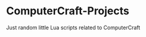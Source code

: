 ComputerCraft-Projects
======================

Just random little Lua scripts related to ComputerCraft
